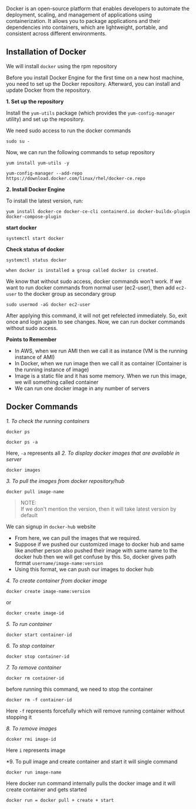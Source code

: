 Docker is an open-source platform that enables developers to automate the deployment, scaling, and management of applications using containerization. It allows you to package applications and their dependencies into containers, which are lightweight, portable, and consistent across different environments.

## Installation of Docker

We will install `docker` using the rpm repository

Before you install Docker Engine for the first time on a new host machine, you need to set up the Docker repository. Afterward, you can install and update Docker from the repository.

**1. Set up the repository** 

Install the `yum-utils` package (which provides the `yum-config-manager` utility) and set up the repository.

We need sudo access to run the docker commands
```
sudo su -
```
Now, we can run the following commands to setup repository
```
yum install yum-utils -y 
```
```
yum-config-manager --add-repo https://download.docker.com/linux/rhel/docker-ce.repo
```

**2. Install Docker Engine**

To install the latest version, run:
```
yum install docker-ce docker-ce-cli containerd.io docker-buildx-plugin docker-compose-plugin
```

**start docker**
```
systemctl start docker
```

**Check status of docker**
```
systemctl status docker
```
`when docker is installed a group called docker is created.`

 We know that without sudo access, docker commands won't work. If we want to run docker commands from normal user (ec2-user), then add `ec2-user` to the docker group as secondary group

```
sudo usermod -aG docker ec2-user
```
After applying this command, it will not get refelected immediately. So, exit once and login again to see changes. Now, we can run docker commands without sudo access.

**Points to Remember**

* In AWS, when we run AMI then we call it as instance (VM is the running instance of AMI)
* In Docker, when we run image then we call it as container (Container is the running instance of image)
* Image is a static file and it has some memory. When we run this image, we will something called container 
* We can run one docker image in any number of servers

## Docker Commands

*1. To check the running containers*
```
docker ps
```
```
docker ps -a
```
Here, `-a` represents all
*2. To display docker images that are available in server*
```
docker images
```
*3. To pull the images from docker repository/hub*
```
docker pull image-name
```
> NOTE: <br>
If we don't mention the version, then it will take latest version by default

We can signup in `docker-hub` website
* From here, we can pull the images that we required.
* Suppose if we pushed our customized image to docker hub and same like another person also pushed their image with same name to the docker hub then we will get confuse by this. So, docker gives path format `username/image-name:version`  
* Using this format, we can push our images to docker hub

*4. To create container from docker image*
```
docker create image-name:version
```
or
```
docker create image-id
```
*5. To run container*
```
docker start container-id
```
*6. To stop container*
```
docker stop container-id
```
*7. To remove container*
```
docker rm container-id
```
before running this command, we need to stop the container
```
docker rm -f container-id
```
Here `-f` represents forcefully which will remove running container without stopping it

*8. To remove images*
```
dcoker rmi image-id
```
Here `i` represents image

*9. To pull image and create container and start it will single command
```
docker run image-name
```
Here docker run command internally pulls the docker image and it will create container and gets started

`docker run = docker pull + create + start`



